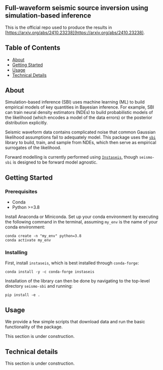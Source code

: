 ## Full-waveform seismic source inversion using simulation-based inference

This is the official repo used to produce the results in [https://arxiv.org/abs/2410.23238](https://arxiv.org/abs/2410.23238).

## Table of Contents

- [About](#about)
- [Getting Started](#getting_started)
- [Usage](#usage)
- [Technical Details](#technical)

## About <a name = "about"></a>

Simulation-based inference (SBI) uses machine learning (ML) to build empirical models of key quantities in Bayesian inference. For example, SBI can train neural density estimators (NDEs) to build probabilistic models of the likelihood (which encodes a model of the data errors) or the posterior distribution explicitly. 

Seismic waveform data contains complicated noise that common Gaussian likelihood assumptions fail to adequately model. This package uses the [`sbi`](https://github.com/sbi-dev/sbi) library to build, train, and sample from NDEs, which then serve as empirical surrogates of the likelihood. 

Forward modelling is currently performed using [`Instaseis`](https://instaseis.net/), though `seismo-sbi` is designed to be forward model agnostic.

## Getting Started <a name = "getting_started"></a>

### Prerequisites

- Conda
- Python >=3.8

Install Anaconda or Miniconda. Set up your conda environment by executing the following command in the terminal, assuming `my_env` is the name of your conda environment:

```
conda create -n "my_env" python=3.8
conda activate my_env
```

### Installing

First, install `instaseis`, which is best installed through `conda-forge`:

```
conda install -y -c conda-forge instaseis
```

Installation of the library can then be done by navigating to the top-level directory `seismo-sbi` and running:
```
pip install -e .
```

## Usage <a name = "usage"></a>

We provide a few simple scripts that download data and run the basic functionality of the package. 

This section is under construction.

## Technical details <a name = "technical"></a>

This section is under construction.
